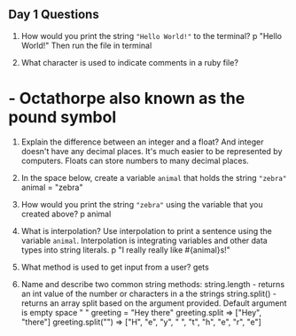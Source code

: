 ## Day 1 Questions

1. How would you print the string `"Hello World!"` to the terminal?
  p "Hello World!"
  Then run the file in terminal

1. What character is used to indicate comments in a ruby file?
  # - Octathorpe also known as the pound symbol

1. Explain the difference between an integer and a float?
  And integer doesn't have any decimal places. It's much easier to be represented by computers. Floats can store numbers to many decimal places.

1. In the space below, create a variable `animal` that holds the string `"zebra"`
  animal = "zebra"

1. How would you print the string `"zebra"` using the variable that you created above?
p animal

1. What is interpolation? Use interpolation to print a sentence using the variable `animal`. Interpolation is integrating variables and other data types into string literals.
  p "I really really like #{animal}s!"

1. What method is used to get input from a user?
  gets

1. Name and describe two common string methods:
  string.length - returns an int value of the number or characters in a the strings
  string.split() - returns an array split based on the argument provided. Default argument is empty space " "
  greeting = "Hey there"
  greeting.split => ["Hey", "there"]
  greeting.split("") => ["H", "e", "y", " ", "t", "h", "e", "r", "e"]
